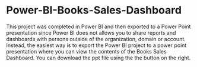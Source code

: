 # Power-BI-Books-Sales-Dashboard
This project was completed in Power BI and then exported to a Power Point
presentation since Power BI does not allows you to share reports and dashboards
with persons outside of the organization, domain or account. Instead, the easiest way is to
export the Power BI project to a power point presentation where you can view the contents of the Books Sales Dashboard.
You can download the ppt file using the the button on the right. 
